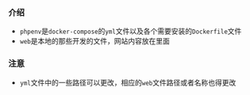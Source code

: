 ### 介绍
- `phpenv`是`docker-compose`的`yml`文件以及各个需要安装的`Dockerfile`文件
- `web`是本地的那些开发的文件，网站内容放在里面
### 注意
- `yml`文件中的一些路径可以更改，相应的`web`文件路径或者名称也得更改
